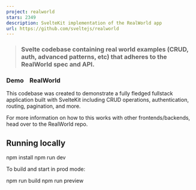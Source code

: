 ```yaml
---
project: realworld
stars: 2349
description: SvelteKit implementation of the RealWorld app
url: https://github.com/sveltejs/realworld
---
```


> ### Svelte codebase containing real world examples (CRUD, auth, advanced patterns, etc) that adheres to the RealWorld spec and API.

### Demo    RealWorld

This codebase was created to demonstrate a fully fledged fullstack application built with SvelteKit including CRUD operations, authentication, routing, pagination, and more.

For more information on how to this works with other frontends/backends, head over to the RealWorld repo.

Running locally
---------------

npm install
npm run dev

To build and start in prod mode:

npm run build
npm run preview
